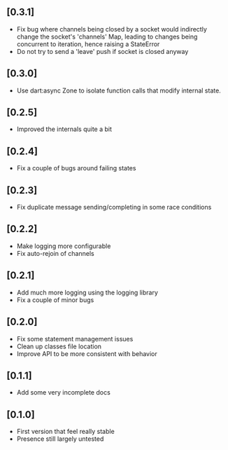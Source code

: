 ## [0.3.1]

* Fix bug where channels being closed by a socket would indirectly change the socket's 'channels' Map, leading to changes being concurrent to iteration, hence raising a StateError
* Do not try to send a 'leave' push if socket is closed anyway

## [0.3.0]

* Use dart:async Zone to isolate function calls that modify internal state.

## [0.2.5]

* Improved the internals quite a bit

## [0.2.4]

* Fix a couple of bugs around failing states

## [0.2.3]

* Fix duplicate message sending/completing in some race conditions

## [0.2.2]

* Make logging more configurable
* Fix auto-rejoin of channels

## [0.2.1]

* Add much more logging using the logging library
* Fix a couple of minor bugs

## [0.2.0]

* Fix some statement management issues
* Clean up classes file location
* Improve API to be more consistent with behavior

## [0.1.1]

* Add some very incomplete docs

## [0.1.0]

* First version that feel really stable
* Presence still largely untested

